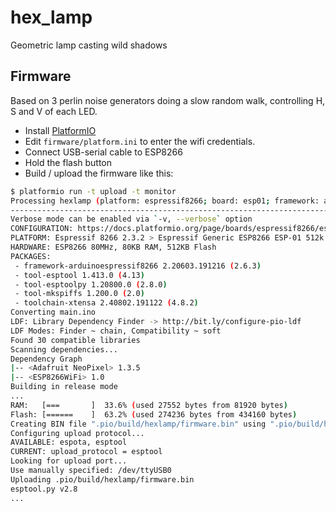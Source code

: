 # hex_lamp
Geometric lamp casting wild shadows

## Firmware
Based on 3 perlin noise generators doing a slow random walk, controlling H, S and V of each LED.

  * Install [PlatformIO](https://platformio.org/) 
  * Edit `firmware/platform.ini` to enter the wifi credentials.
  * Connect USB-serial cable to ESP8266
  * Hold the flash button 
  * Build / upload the firmware like this:

```bash
$ platformio run -t upload -t monitor
Processing hexlamp (platform: espressif8266; board: esp01; framework: arduino)
--------------------------------------------------------------------------------------------------------
Verbose mode can be enabled via `-v, --verbose` option
CONFIGURATION: https://docs.platformio.org/page/boards/espressif8266/esp01.html
PLATFORM: Espressif 8266 2.3.2 > Espressif Generic ESP8266 ESP-01 512k
HARDWARE: ESP8266 80MHz, 80KB RAM, 512KB Flash
PACKAGES: 
 - framework-arduinoespressif8266 2.20603.191216 (2.6.3) 
 - tool-esptool 1.413.0 (4.13) 
 - tool-esptoolpy 1.20800.0 (2.8.0) 
 - tool-mkspiffs 1.200.0 (2.0) 
 - toolchain-xtensa 2.40802.191122 (4.8.2)
Converting main.ino
LDF: Library Dependency Finder -> http://bit.ly/configure-pio-ldf
LDF Modes: Finder ~ chain, Compatibility ~ soft
Found 30 compatible libraries
Scanning dependencies...
Dependency Graph
|-- <Adafruit NeoPixel> 1.3.5
|-- <ESP8266WiFi> 1.0
Building in release mode
...
RAM:   [===       ]  33.6% (used 27552 bytes from 81920 bytes)
Flash: [======    ]  63.2% (used 274236 bytes from 434160 bytes)
Creating BIN file ".pio/build/hexlamp/firmware.bin" using ".pio/build/hexlamp/firmware.elf"
Configuring upload protocol...
AVAILABLE: espota, esptool
CURRENT: upload_protocol = esptool
Looking for upload port...
Use manually specified: /dev/ttyUSB0
Uploading .pio/build/hexlamp/firmware.bin
esptool.py v2.8
...
```
